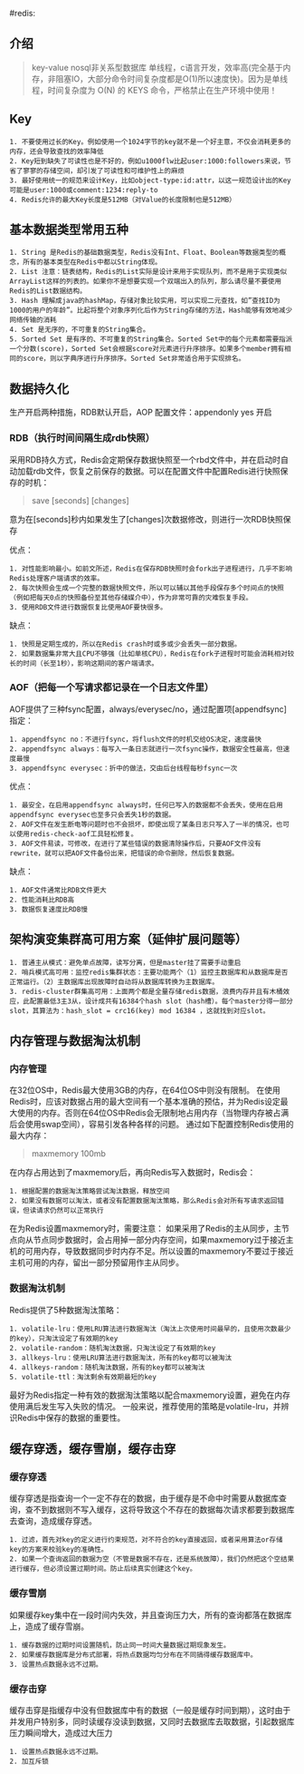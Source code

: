 #redis:

## 介绍

> key-value nosql非关系型数据库 单线程，c语言开发，效率高(完全基于内存，非阻塞IO，大部分命令时间复杂度都是O(1)所以速度快)。因为是单线程，时间复杂度为 O(N) 的 KEYS 命令，严格禁止在生产环境中使用！

## Key

	1. 不要使用过长的Key。例如使用一个1024字节的key就不是一个好主意，不仅会消耗更多的内存，还会导致查找的效率降低
	2. Key短到缺失了可读性也是不好的，例如u1000flw比起user:1000:followers来说，节省了寥寥的存储空间，却引发了可读性和可维护性上的麻烦
	3. 最好使用统一的规范来设计Key，比如object-type:id:attr，以这一规范设计出的Key可能是user:1000或comment:1234:reply-to
	4. Redis允许的最大Key长度是512MB（对Value的长度限制也是512MB）

## 基本数据类型常用五种

	1. String 是Redis的基础数据类型，Redis没有Int、Float、Boolean等数据类型的概念，所有的基本类型在Redis中都以String体现。
	2. List 注意：链表结构，Redis的List实际是设计来用于实现队列，而不是用于实现类似ArrayList这样的列表的。如果你不是想要实现一个双端出入的队列，那么请尽量不要使用Redis的List数据结构。
	3. Hash 理解成java的hashMap，存储对象比较实用，可以实现二元查找，如”查找ID为1000的用户的年龄”。比起将整个对象序列化后作为String存储的方法，Hash能够有效地减少网络传输的消耗
	4. Set 是无序的，不可重复的String集合。
	5. Sorted Set 是有序的、不可重复的String集合。Sorted Set中的每个元素都需要指派一个分数(score)，Sorted Set会根据score对元素进行升序排序。如果多个member拥有相同的score，则以字典序进行升序排序。Sorted Set非常适合用于实现排名。

## 数据持久化

生产开启两种措施，RDB默认开启，AOP 配置文件：appendonly yes 开启

### RDB（执行时间间隔生成rdb快照）

采用RDB持久方式，Redis会定期保存数据快照至一个rbd文件中，并在启动时自动加载rdb文件，恢复之前保存的数据。可以在配置文件中配置Redis进行快照保存的时机：

> save [seconds] [changes]

意为在[seconds]秒内如果发生了[changes]次数据修改，则进行一次RDB快照保存

优点：

	1. 对性能影响最小。如前文所述，Redis在保存RDB快照时会fork出子进程进行，几乎不影响Redis处理客户端请求的效率。
	2. 每次快照会生成一个完整的数据快照文件，所以可以辅以其他手段保存多个时间点的快照（例如把每天0点的快照备份至其他存储媒介中），作为非常可靠的灾难恢复手段。
	3. 使用RDB文件进行数据恢复比使用AOF要快很多。

缺点：

	1. 快照是定期生成的，所以在Redis crash时或多或少会丢失一部分数据。
	2. 如果数据集非常大且CPU不够强（比如单核CPU），Redis在fork子进程时可能会消耗相对较长的时间（长至1秒），影响这期间的客户端请求。

### AOF（把每一个写请求都记录在一个日志文件里）

AOF提供了三种fsync配置，always/everysec/no，通过配置项[appendfsync]指定：

	1. appendfsync no：不进行fsync，将flush文件的时机交给OS决定，速度最快
	2. appendfsync always：每写入一条日志就进行一次fsync操作，数据安全性最高，但速度最慢
	3. appendfsync everysec：折中的做法，交由后台线程每秒fsync一次

优点：

	1. 最安全，在启用appendfsync always时，任何已写入的数据都不会丢失，使用在启用appendfsync everysec也至多只会丢失1秒的数据。
	2. AOF文件在发生断电等问题时也不会损坏，即使出现了某条日志只写入了一半的情况，也可以使用redis-check-aof工具轻松修复。
	3. AOF文件易读，可修改，在进行了某些错误的数据清除操作后，只要AOF文件没有rewrite，就可以把AOF文件备份出来，把错误的命令删除，然后恢复数据。

缺点：

	1. AOF文件通常比RDB文件更大
	2. 性能消耗比RDB高
	3. 数据恢复速度比RDB慢
	
## 架构演变集群高可用方案（延伸扩展问题等）

	1. 普通主从模式：避免单点故障，读写分离，但是master挂了需要手动重启
	2. 哨兵模式高可用：监控redis集群状态：主要功能两个（1）监控主数据库和从数据库是否正常运行。（2）主数据库出现故障时自动将从数据库转换为主数据库。
	3. redis-cluster群集高可用：上面两个都是全量存储redis数据，浪费内存并且有木桶效应，此配置最低3主3从，设计成共有16384个hash slot（hash槽）。每个master分得一部分slot，其算法为：hash_slot = crc16(key) mod 16384 ，这就找到对应slot。

## 内存管理与数据淘汰机制

### 内存管理

在32位OS中，Redis最大使用3GB的内存，在64位OS中则没有限制。
在使用Redis时，应该对数据占用的最大空间有一个基本准确的预估，并为Redis设定最大使用的内存。否则在64位OS中Redis会无限制地占用内存（当物理内存被占满后会使用swap空间），容易引发各种各样的问题。
通过如下配置控制Redis使用的最大内存：

> maxmemory 100mb

在内存占用达到了maxmemory后，再向Redis写入数据时，Redis会：

	1. 根据配置的数据淘汰策略尝试淘汰数据，释放空间
	2. 如果没有数据可以淘汰，或者没有配置数据淘汰策略，那么Redis会对所有写请求返回错误，但读请求仍然可以正常执行

在为Redis设置maxmemory时，需要注意：
如果采用了Redis的主从同步，主节点向从节点同步数据时，会占用掉一部分内存空间，如果maxmemory过于接近主机的可用内存，导致数据同步时内存不足。所以设置的maxmemory不要过于接近主机可用的内存，留出一部分预留用作主从同步。

### 数据淘汰机制

Redis提供了5种数据淘汰策略：

	1. volatile-lru：使用LRU算法进行数据淘汰（淘汰上次使用时间最早的，且使用次数最少的key），只淘汰设定了有效期的key
	2. volatile-random：随机淘汰数据，只淘汰设定了有效期的key
	3. allkeys-lru：使用LRU算法进行数据淘汰，所有的key都可以被淘汰
	4. allkeys-random：随机淘汰数据，所有的key都可以被淘汰
	5. volatile-ttl：淘汰剩余有效期最短的key

最好为Redis指定一种有效的数据淘汰策略以配合maxmemory设置，避免在内存使用满后发生写入失败的情况。
一般来说，推荐使用的策略是volatile-lru，并辨识Redis中保存的数据的重要性。

## 缓存穿透，缓存雪崩，缓存击穿

### 缓存穿透

缓存穿透是指查询一个一定不存在的数据，由于缓存是不命中时需要从数据库查询，查不到数据则不写入缓存，这将导致这个不存在的数据每次请求都要到数据库去查询，造成缓存穿透。

	1. 过滤，首先对key的定义进行约束规范，对不符合的key直接返回，或者采用算法or存储key的方案来校验key的准确性。
	2. 如果一个查询返回的数据为空（不管是数据不存在，还是系统故障），我们仍然把这个空结果进行缓存，但必须设置过期时间。防止后续真实创建这个key。

### 缓存雪崩

如果缓存key集中在一段时间内失效，并且查询压力大，所有的查询都落在数据库上，造成了缓存雪崩。

	1. 缓存数据的过期时间设置随机，防止同一时间大量数据过期现象发生。
	2. 如果缓存数据库是分布式部署，将热点数据均匀分布在不同搞得缓存数据库中。
	3. 设置热点数据永远不过期。
		
### 缓存击穿

缓存击穿是指缓存中没有但数据库中有的数据（一般是缓存时间到期），这时由于并发用户特别多，同时读缓存没读到数据，又同时去数据库去取数据，引起数据库压力瞬间增大，造成过大压力

	1. 设置热点数据永远不过期。
	2. 加互斥锁
